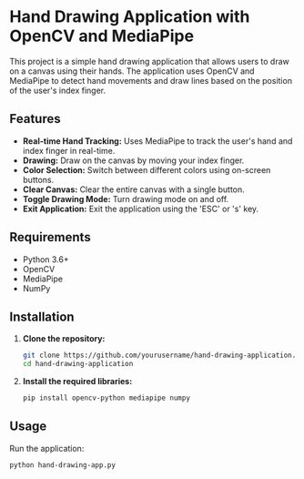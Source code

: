 # Hand Drawing Application with OpenCV and MediaPipe

This project is a simple hand drawing application that allows users to draw on a canvas using their hands. The application uses OpenCV and MediaPipe to detect hand movements and draw lines based on the position of the user's index finger.

## Features

- **Real-time Hand Tracking:** Uses MediaPipe to track the user's hand and index finger in real-time.
- **Drawing:** Draw on the canvas by moving your index finger.
- **Color Selection:** Switch between different colors using on-screen buttons.
- **Clear Canvas:** Clear the entire canvas with a single button.
- **Toggle Drawing Mode:** Turn drawing mode on and off.
- **Exit Application:** Exit the application using the 'ESC' or 's' key.

## Requirements

- Python 3.6+
- OpenCV
- MediaPipe
- NumPy

## Installation

1. **Clone the repository:**

    ```sh
    git clone https://github.com/yourusername/hand-drawing-application.git
    cd hand-drawing-application
    ```

2. **Install the required libraries:**

    ```sh
    pip install opencv-python mediapipe numpy
    ```

## Usage

Run the application:

```sh
python hand-drawing-app.py
